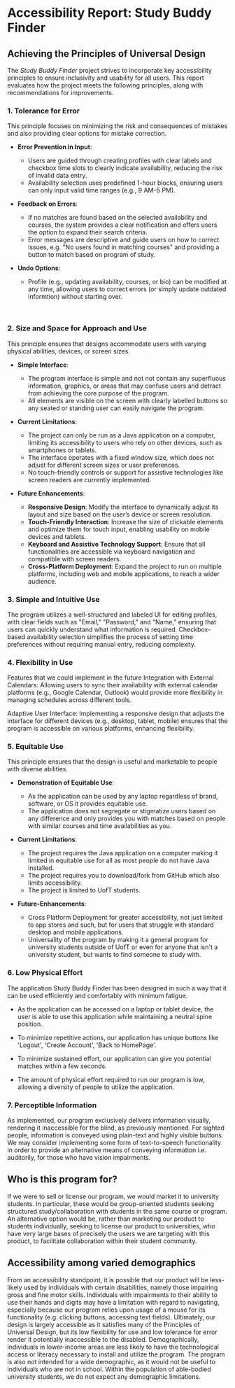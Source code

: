 # Accessibility Report: Study Buddy Finder

## Achieving the Principles of Universal Design

The *Study Buddy Finder* project strives to incorporate key accessibility principles to ensure inclusivity and usability for all users. This report evaluates how the project meets the following principles, along with recommendations for improvements.

### 1. **Tolerance for Error**

This principle focuses on minimizing the risk and consequences of mistakes and also providing clear options for mistake correction.

- **Error Prevention in Input**:
  - Users are guided through creating profiles with clear labels and checkbox time slots to clearly indicate availability, reducing the risk of invalid data entry.
  - Availability selection uses predefined 1-hour blocks, ensuring users can only input valid time ranges (e.g., 9 AM–5 PM).

- **Feedback on Errors**:
  - If no matches are found based on the selected availability and courses, the system provides a clear notification and offers users the option to expand their search criteria.
  - Error messages are descriptive and guide users on how to correct issues, e.g. "No users found in matching courses" and providing a button to match based on program of study.

- **Undo Options**:
  - Profile (e.g., updating availability, courses, or bio) can be modified at any time, allowing users to correct errors (or simply update outdated informtion) without starting over.

<br/>

### 2. **Size and Space for Approach and Use**

This principle ensures that designs accommodate users with varying physical abilities, devices, or screen sizes.

- **Simple Interface**:
  - The program interface is simple and not not contain any superfluous information, graphics, or areas that may confuse users and detract from achieving the core purpose of the program.
  - All elements are visible on the screen with clearly labelled buttons so any seated or standing user can easily navigate the program.

- **Current Limitations**:
  - The project can only be run as a Java application on a computer, limiting its accessibility to users who rely on other devices, such as smartphones or tablets.
  - The interface operates with a fixed window size, which does not adjust for different screen sizes or user preferences.
  - No touch-friendly controls or support for assistive technologies like screen readers are currently implemented.

- **Future Enhancements**:
  - **Responsive Design**: Modify the interface to dynamically adjust its layout and size based on the user’s device or screen resolution.
  - **Touch-Friendly Interaction**: Increase the size of clickable elements and optimize them for touch input, enabling usability on mobile devices and tablets.
  - **Keyboard and Assistive Technology Support**: Ensure that all functionalities are accessible via keyboard navigation and compatible with screen readers.
  - **Cross-Platform Deployment**: Expand the project to run on multiple platforms, including web and mobile applications, to reach a wider audience.
 
### 3. **Simple and Intuitive Use**

The program utilizes a well-structured and labeled UI for editing profiles, with clear fields such as "Email," "Password," and "Name," ensuring that users can quickly understand what information is required.
Checkbox-based availability selection simplifies the process of setting time preferences without requiring manual entry, reducing complexity.

### 4. **Flexibility in Use**

Features that we could implement in the future
Integration with External Calendars:
Allowing users to sync their availability with external calendar platforms (e.g., Google Calendar, Outlook) would provide more flexibility in managing schedules across different tools.

Adaptive User Interface:
Implementing a responsive design that adjusts the interface for different devices (e.g., desktop, tablet, mobile) ensures that the program is accessible on various platforms, enhancing flexibility.

### 5. **Equitable Use**

This principle ensures that the design is useful and marketable to people with diverse abilities.

- **Demonstration of Equitable Use**:
  - As the application can be used by any laptop regardless of brand, software, or OS it provides equitable use.
  - The application does not segregate or stigmatize users based on any difference and only provides you with matches based on people with similar courses and time availabilities as you. 

- **Current Limitations**:
  - The project requires the Java application on a computer making it limited in equitable use for all as most people do not have Java installed.
  - The project requires you to download/fork from GitHub which also limits accessibility.
  - The project is limited to UofT students.

- **Future-Enhancements**:
  - Cross Platform Deployment for greater accessibility, not just limited to app stores and such, but for users that struggle with standard desktop and mobile applications.
  - Universality of the program by making it a general program for university students outside of UofT or even for anyone that isn't a university student, but wants to find someone to study with.

### 6. **Low Physical Effort**

The application Study Buddy Finder has been designed in such a way that it can be used efficiently and comfortably with minimum fatigue.

- As the application can be accessed on a laptop or tablet device, the user is able to use this application while maintaining a neutral spine position.

- To minimize repetitive actions, our application has unique buttons like 'Logout', 'Create Account', 'Back to HomePage'.

- To minimize sustained effort, our application can give you potential matches within a few seconds.

 - The amount of physical effort required to run our program is low, allowing a diversity of people to utilize the application.

### 7. **Perceptible Information**
As implemented, our program exclusively delivers information visually, rendering it inaccessible for the blind, as
previously mentioned. For sighted people, information is conveyed using plain-text and highly visible buttons. We may 
consider implementing some form of text-to-speech functionality in order to provide an alternative means of conveying 
information i.e. auditorily, for those who have vision impairments.

## Who is this program for?

If we were to sell or license our program, we would market it to university students. In particular, these would be 
group-oriented students seeking structured study/collaboration with students in the same course or program. An 
alternative option would be, rather than marketing our product to students individually, seeking to license our product 
to universities, who have very large bases of precisely the users we are targeting with this product, to facilitate 
collaboration within their student community.

## Accessibility among varied demographics

From an accessibility standpoint, it is possible that our product will be less-likely used by individuals with certain
disabilities, namely those impairing gross and fine motor skills. Individuals with impairments to their ability to use
their hands and digits may have a limitation with regard to navigating, especially because our program relies upon usage of a mouse
for its functionality (e.g. clicking buttons, accessing text fields). Ultimately, our design is largely accessible as it
satisfies many of the Principles of Universal Design, but its low flexibility for use and low tolerance for error render
it potentially inaccessible to the disabled. Demographically, individuals in lower-income areas are less likely to have 
the technological access or literacy necessary to install and utilize the program. The program is also not intended for 
a wide demographic, as it would not be useful to individuals who are not in school. Within the population of able-bodied university students, we do not expect any demographic limitations.

